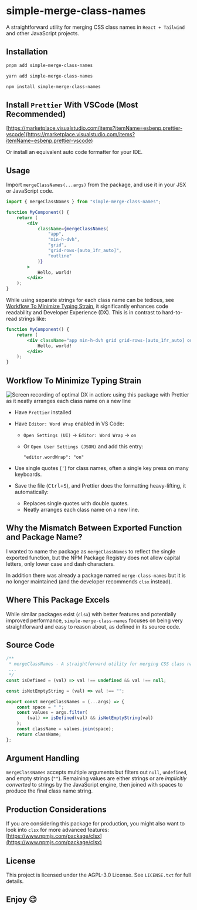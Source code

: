 # simple-merge-class-names

A straightforward utility for merging CSS class names in `React + Tailwind` and other JavaScript projects.

## Installation

```bash
pnpm add simple-merge-class-names
```

```bash
yarn add simple-merge-class-names
```

```bash
npm install simple-merge-class-names
```

## Install `Prettier` With VSCode (Most Recommended)

[https://marketplace.visualstudio.com/items?itemName=esbenp.prettier-vscode](https://marketplace.visualstudio.com/items?itemName=esbenp.prettier-vscode)

Or install an equivalent auto code formatter for your IDE.

## Usage

Import `mergeClassNames(...args)` from the package, and use it in your JSX or JavaScript code.

```jsx
import { mergeClassNames } from "simple-merge-class-names";

function MyComponent() {
    return (
        <div
            className={mergeClassNames(
                "app",
                "min-h-dvh",
                "grid",
                "grid-rows-[auto_1fr_auto]",
                "outline"
            )}
        >
            Hello, world!
        </div>
    );
}
```

While using separate strings for each class name can be tedious, see [Workflow To Minimize Typing Strain](#workflow-to-minimize-typing-strain), it significantly enhances code readability and Developer Experience (DX). This is in contrast to hard-to-read strings like:

```jsx
function MyComponent() {
    return (
        <div className="app min-h-dvh grid grid-rows-[auto_1fr_auto] outline">
            Hello, world!
        </div>
    );
}
```

## Workflow To Minimize Typing Strain

![Screen recording of optimal DX in action: using this package with Prettier as it neatly arranges each class name on a new line](https://raw.githubusercontent.com/new-AF/simple-merge-class-names/main/.github/images/Reduce%20typing%20strain.gif)

-   Have `Prettier` installed
-   Have `Editor: Word Wrap` enabled in VS Code:

    -   `Open Settings (UI)` → `Editor: Word Wrap` → `on`
    -   Or `Open User Settings (JSON)` and add this entry:

        `"editor.wordWrap": "on"`

-   Use single quotes (<kbd>'</kbd>) for class names, often a single key press on many keyboards.
-   Save the file (<kbd>Ctrl+S</kbd>), and Prettier does the formatting heavy-lifting, it automatically:
    -   Replaces single quotes with double quotes.
    -   Neatly arranges each class name on a new line.

## Why the Mismatch Between Exported Function and Package Name?

I wanted to name the package as `mergeClassNames` to reflect the single exported function, but the NPM Package Registry does not allow capital letters, only lower case and dash characters.

In addition there was already a package named `merge-class-names` but it is no longer maintained (and the developer recommends `clsx` instead).

## Where This Package Excels

While similar packages exist (`clsx`) with better features and potentially improved performance, `simple-merge-class-names` focuses on being very straightforward and easy to reason about, as defined in its source code.

## Source Code

```javascript
/**
 * mergeClassNames - A straightforward utility for merging CSS class names in React + Tailwind, and other JavaScript projects.
 ...
 */
const isDefined = (val) => val !== undefined && val !== null;

const isNotEmptyString = (val) => val !== "";

export const mergeClassNames = (...args) => {
    const space = " ";
    const values = args.filter(
        (val) => isDefined(val) && isNotEmptyString(val)
    );
    const className = values.join(space);
    return className;
};
```

## Argument Handling

`mergeClassNames` accepts multiple arguments but filters out `null`, `undefined`, and empty strings (`""`). Remaining values are either strings or are _implicitly converted_ to strings by the JavaScript engine, then joined with spaces to produce the final class name string.

## Production Considerations

If you are considering this package for production, you might also want to look into `clsx` for more advanced features: [https://www.npmjs.com/package/clsx](https://www.npmjs.com/package/clsx)

## License

This project is licensed under the AGPL-3.0 License. See `LICENSE.txt` for full details.

## Enjoy 😉
